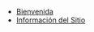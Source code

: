 * [Bienvenida](/ "CBT - Manual de administración del sitio web institucional")
* [Información del Sitio](information.md)